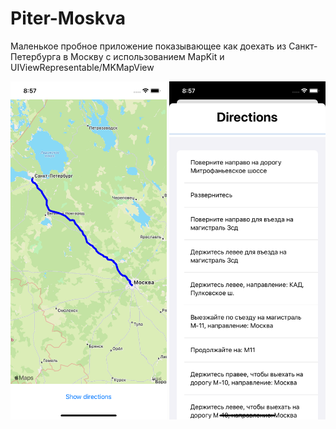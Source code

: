 # Piter-Moskva
Маленькое пробное приложение показывающее как доехать из Санкт-Петербурга в Москву с использованием MapKit и UIViewRepresentable/MKMapView

<div align="left">
  <img src="https://github.com/AndrewV92/Piter-Moskva/blob/main/Simulator%20Screen%20Shot%20-%20iPhone%2011%20-%202022-04-16%20at%2020.57.28.png" width="250px"</img> 
    <img src="https://github.com/AndrewV92/Piter-Moskva/blob/main/Simulator%20Screen%20Shot%20-%20iPhone%2011%20-%202022-04-16%20at%2020.57.00.png" width="250px"</img> 
  
   
 
</div>
